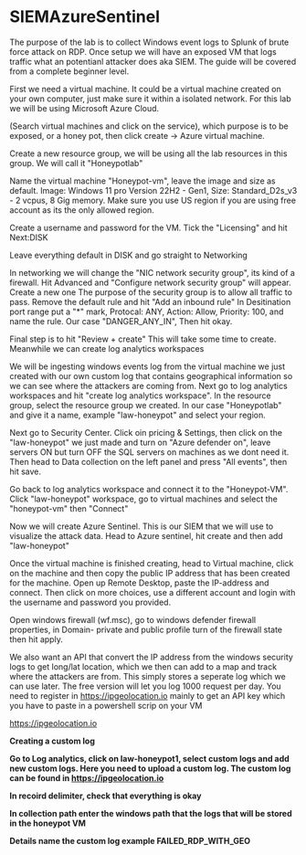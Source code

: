 # SIEMAzureSentinel

The purpose of the lab is to collect Windows event logs to Splunk of brute force attack on RDP. Once setup we will have an exposed VM that logs traffic what an potentianl attacker does aka SIEM. The guide will be covered from a complete beginner level.

First we need a virtual machine. It could be a virtual machine created on your own computer, just make sure it within a isolated network. For this lab we will be using Microsoft Azure Cloud. 

(Search virtual machines and click on the service), which purpose is to be exposed, or a honey pot, then click create -> Azure virtual machine.

Create a new resource group, we will be using all the lab resources in this group. We will call it "Honeypotlab"

Name the virtual machine "Honeypot-vm", leave the image and size as default. Image: Windows 11 pro Version 22H2 - Gen1, Size: Standard_D2s_v3 - 2 vcpus, 8 Gig memory. Make sure you use US region if you are using free account as its the only allowed region.

Create a username and password for the VM. Tick the "Licensing" and hit Next:DISK

Leave everything default in DISK and go straight to Networking

In networking we will change the "NIC network security group", its kind of a firewall. Hit Advanced and "Configure network security group" will appear. Create a new one
The purpose of the security group is to allow all traffic to pass. Remove the default rule and hit "Add an inbound rule"
In Desitination port range put a "*" mark, Protocal: ANY, Action: Allow, Priority: 100, and name the rule. Our case "DANGER_ANY_IN", Then hit okay.

Final step is to hit "Review + create" This will take some time to create. Meanwhile we can create log analytics workspaces

We will be ingesting windows events log from the virtual machine we just created with our own custom log that contains geographical information so we can see where the attackers are coming from. 
Next go to log analytics workspaces and hit "create log analytics workspace". In the resource group, select the resource group we created. In our case "Honeypotlab" and give it a name, example "law-honeypot" and select your region.

Next go to Security Center. Click oin pricing & Settings, then click on the "law-honeypot" we just made and turn on "Azure defender on", leave servers ON but turn OFF the SQL servers on machines as we dont need it.
Then head to Data collection on the left panel and press "All events", then hit save.

Go back to log analytics workspace and connect it to the "Honeypot-VM". Click "law-honeypot" workspace, go to virtual machines and select the "honeypot-vm" then "Connect"

Now we will create Azure Sentinel. This is our SIEM that we will use to visualize the attack data. Head to Azure sentinel, hit create and then add "law-honeypot"

Once the virtual machine is finished creating, head to Virtual machine, click on the machine and then copy the public IP address that has been created for the machine. Open up Remote Desktop, paste the IP-address and connect. Then click on more choices, use a different account and login with the username and password you provided. 

Open windows firewall (wf.msc), go to windows defender firewall properties, in Domain- private and public profile turn of the firewall state then hit apply.

We also want an API  that convert the IP address from the windows security logs to get long/lat location, which we then can add to a map and track where the attackers are from. This simply stores a seperate log which we can use later. The free version will let you log 1000 request per day. You need to register in https://ipgeolocation.io mainly to get an API key which you have to paste in a powershell scrip on your VM

https://ipgeolocation.io

<b>Creating a custom log<b>

Go to Log analytics, click on law-honeypot1, select custom logs and add new custom logs. Here you need to upload a custom log. The custom log can be found in https://ipgeolocation.io

In recoird delimiter, check that everything is okay

In collection path enter the windows path that the logs that will be stored in the honeypot VM

Details name the custom log example FAILED_RDP_WITH_GEO

